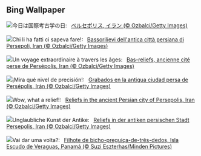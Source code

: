 ## Bing Wallpaper
![](https://www.bing.com/th?id=OHR.PersepolisRelief_JA-JP2088549399_UHD.jpg&w=1000)今日は国際考古学の日:&nbsp;&ensp;[ペルセポリス, イラン (© Ozbalci/Getty Images)](https://www.bing.com/th?id=OHR.PersepolisRelief_JA-JP2088549399_UHD.jpg)
<br><br/>
![](https://www.bing.com/th?id=OHR.PersepolisRelief_IT-IT7224171772_UHD.jpg&w=1000)Chi li ha fatti ci sapeva fare!:&nbsp;&ensp;[Bassorilievi dell'antica città persiana di Persepoli, Iran (© Ozbalci/Getty Images)](https://www.bing.com/th?id=OHR.PersepolisRelief_IT-IT7224171772_UHD.jpg)
<br><br/>
![](https://www.bing.com/th?id=OHR.PersepolisRelief_FR-FR4728558405_UHD.jpg&w=1000)Un voyage extraordinaire à travers les âges:&nbsp;&ensp;[Bas-reliefs, ancienne cité perse de Persépolis, Iran (© Ozbalci/Getty Images)](https://www.bing.com/th?id=OHR.PersepolisRelief_FR-FR4728558405_UHD.jpg)
<br><br/>
![](https://www.bing.com/th?id=OHR.PersepolisRelief_ES-ES3472864500_UHD.jpg&w=1000)¡Mira qué nivel de precisión!:&nbsp;&ensp;[Grabados en la antigua ciudad persa de Persépolis, Irán (© Ozbalci/Getty Images)](https://www.bing.com/th?id=OHR.PersepolisRelief_ES-ES3472864500_UHD.jpg)
<br><br/>
![](https://www.bing.com/th?id=OHR.PersepolisRelief_EN-GB3727800010_UHD.jpg&w=1000)Wow, what a relief!:&nbsp;&ensp;[Reliefs in the ancient Persian city of Persepolis, Iran (© Ozbalci/Getty Images)](https://www.bing.com/th?id=OHR.PersepolisRelief_EN-GB3727800010_UHD.jpg)
<br><br/>
![](https://www.bing.com/th?id=OHR.PersepolisRelief_DE-DE9161406185_UHD.jpg&w=1000)Unglaubliche Kunst der Antike:&nbsp;&ensp;[Reliefs in der antiken persischen Stadt Persepolis, Iran (© Ozbalci/Getty Images)](https://www.bing.com/th?id=OHR.PersepolisRelief_DE-DE9161406185_UHD.jpg)
<br><br/>
![](https://www.bing.com/th?id=OHR.PygmySloth_PT-BR7040912343_UHD.jpg&w=1000)Vai dar uma volta?:&nbsp;&ensp;[Filhote de bicho-preguiça-de-três-dedos, Isla Escudo de Veraguas, Panamá (© Suzi Eszterhas/Minden Pictures)](https://www.bing.com/th?id=OHR.PygmySloth_PT-BR7040912343_UHD.jpg)
<br><br/>

